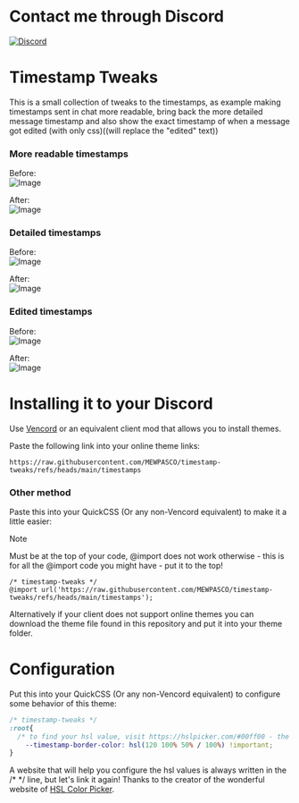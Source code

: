 # Contact me through Discord

[![Discord](https://img.shields.io/discord/1196075698301968455?style=social&logo=discord&label=ΛVΛRIΛ)](https://discord.gg/avia)

# Timestamp Tweaks

This is a small collection of tweaks to the timestamps, as example making timestamps sent in chat more readable, bring back the more detailed message timestamp and also show the exact timestamp of when a message got edited (with only css)((will replace the "edited" text))

### More readable timestamps
Before:\
![Image](https://github.com/user-attachments/assets/3e292344-ec2b-4ec7-976b-7e216f3e925e)

After:\
![Image](https://github.com/user-attachments/assets/e4e9570e-6589-48db-93b5-0aa4ce4be1f3)

### Detailed timestamps
Before:\
![Image](https://github.com/user-attachments/assets/4fd5f0ab-837c-41c9-8732-9a91a4a13bbd)

After:\
![Image](https://github.com/user-attachments/assets/11e296c9-24f1-4a4c-98da-a71c4f8e7e5a)

### Edited timestamps
Before:\
![Image](https://github.com/user-attachments/assets/200187df-b419-46c4-9e80-af93f864f479)

After:\
![Image](https://github.com/user-attachments/assets/c4f9588e-3a04-4005-8043-cccfc1fc0ea9)

# Installing it to your Discord

Use [Vencord](https://github.com/Vendicated/Vencord) or an equivalent client mod that allows you to install themes.

Paste the following link into your online theme links:
```
https://raw.githubusercontent.com/MEWPASCO/timestamp-tweaks/refs/heads/main/timestamps
```

### Other method 
Paste this into your QuickCSS (Or any non-Vencord equivalent) to make it a little easier:
> [!NOTE]
> Must be at the top of your code, @import does not work otherwise - this is for all the @import code you might have - put it to the top!  
```
/* timestamp-tweaks */
@import url('https://raw.githubusercontent.com/MEWPASCO/timestamp-tweaks/refs/heads/main/timestamps');
```

Alternatively if your client does not support online themes you can download the theme file found in this repository and put it into your theme folder.

# Configuration

Put this into your QuickCSS (Or any non-Vencord equivalent) to configure some behavior of this theme:
```css
/* timestamp-tweaks */
:root{
  /* to find your hsl value, visit https://hslpicker.com/#00ff00 - the / <number> in the hsl code refers to the opacity */
    --timestamp-border-color: hsl(120 100% 50% / 100%) !important; 
}
```

A website that will help you configure the hsl values is always written in the /* */ line, but let's link it again!
Thanks to the creator of the wonderful website of [HSL Color Picker](https://hslpicker.com/#00ff00fa).
